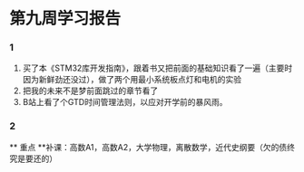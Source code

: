 # 第九周学习报告
### 1
1. 买了本《STM32库开发指南》，跟着书又把前面的基础知识看了一遍（主要时因为新鲜劲还没过），做了两个用最小系统板点灯和电机的实验
2. 把我的未来不是梦前面跳过的章节看了
3. B站上看了个GTD时间管理法则，以应对开学前的暴风雨。
### 2 
** 重点 **补课：高数A1，高数A2，大学物理，离散数学，近代史纲要（欠的债终究是要还的）
